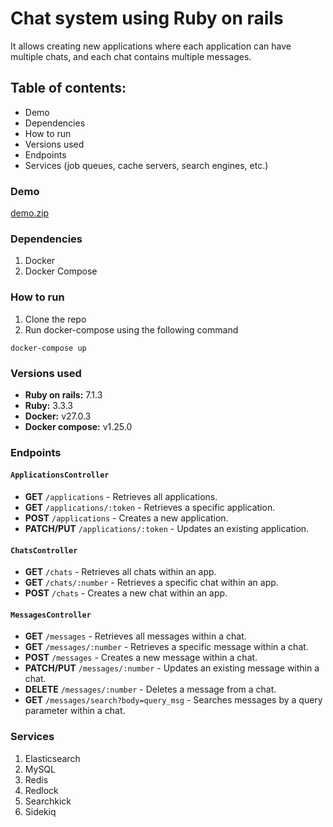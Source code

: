 # Chat system using Ruby on rails

It allows creating new applications where each application can have multiple chats, and each chat contains multiple messages. 

## Table of contents:
* Demo
* Dependencies
* How to run 
* Versions used
* Endpoints
* Services (job queues, cache servers, search engines, etc.)

### Demo
[demo.zip](https://github.com/user-attachments/files/16111186/demo.zip)

### Dependencies
1. Docker
2. Docker Compose

### How to run
1. Clone the repo
2. Run docker-compose using the following command
```
docker-compose up
```
### Versions used
- **Ruby on rails:** 7.1.3
- **Ruby:** 3.3.3
- **Docker:** v27.0.3
- **Docker compose:** v1.25.0

### Endpoints
#### `ApplicationsController`

- **GET** `/applications` - Retrieves all applications.
- **GET** `/applications/:token` - Retrieves a specific application.
- **POST** `/applications` - Creates a new application.
- **PATCH/PUT** `/applications/:token` - Updates an existing application.

#### `ChatsController`

- **GET** `/chats` - Retrieves all chats within an app.
- **GET** `/chats/:number` - Retrieves a specific chat within an app.
- **POST** `/chats` - Creates a new chat within an app.

#### `MessagesController`

- **GET** `/messages` - Retrieves all messages within a chat.
- **GET** `/messages/:number` - Retrieves a specific message within a chat.
- **POST** `/messages` - Creates a new message within a chat.
- **PATCH/PUT** `/messages/:number` - Updates an existing message within a chat.
- **DELETE** `/messages/:number` - Deletes a message from a chat.
- **GET** `/messages/search?body=query_msg` - Searches messages by a query parameter within a chat.

### Services

1. Elasticsearch
2. MySQL
3. Redis
4. Redlock
5. Searchkick
6. Sidekiq
    
